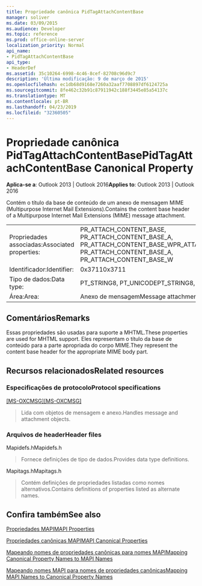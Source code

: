 ```yaml
---
title: Propriedade canônica PidTagAttachContentBase
manager: soliver
ms.date: 03/09/2015
ms.audience: Developer
ms.topic: reference
ms.prod: office-online-server
localization_priority: Normal
api_name:
- PidTagAttachContentBase
api_type:
- HeaderDef
ms.assetid: 35c10264-6998-4c46-8cef-82708c96d9c7
description: 'Última modificação: 9 de março de 2015'
ms.openlocfilehash: ec1db68d9168e7260a32aaf7708897df6124725a
ms.sourcegitcommit: 8fe462c32b91c87911942c188f3445e85a54137c
ms.translationtype: MT
ms.contentlocale: pt-BR
ms.lasthandoff: 04/23/2019
ms.locfileid: "32360505"
---
```

# <a name="pidtagattachcontentbase-canonical-property"></a><span data-ttu-id="b6632-103">Propriedade canônica PidTagAttachContentBase</span><span class="sxs-lookup"><span data-stu-id="b6632-103">PidTagAttachContentBase Canonical Property</span></span>

  
  
<span data-ttu-id="b6632-104">**Aplica-se a**: Outlook 2013 | Outlook 2016</span><span class="sxs-lookup"><span data-stu-id="b6632-104">**Applies to**: Outlook 2013 | Outlook 2016</span></span> 
  
<span data-ttu-id="b6632-105">Contém o título da base de conteúdo de um anexo de mensagem MIME (Multipurpose Internet Mail Extensions).</span><span class="sxs-lookup"><span data-stu-id="b6632-105">Contains the content base header of a Multipurpose Internet Mail Extensions (MIME) message attachment.</span></span>
  
|||
|:-----|:-----|
|<span data-ttu-id="b6632-106">Propriedades associadas:</span><span class="sxs-lookup"><span data-stu-id="b6632-106">Associated properties:</span></span>  <br/> |<span data-ttu-id="b6632-107">PR_ATTACH_CONTENT_BASE, PR_ATTACH_CONTENT_BASE_A, PR_ATTACH_CONTENT_BASE_W</span><span class="sxs-lookup"><span data-stu-id="b6632-107">PR_ATTACH_CONTENT_BASE, PR_ATTACH_CONTENT_BASE_A, PR_ATTACH_CONTENT_BASE_W</span></span>  <br/> |
|<span data-ttu-id="b6632-108">Identificador:</span><span class="sxs-lookup"><span data-stu-id="b6632-108">Identifier:</span></span>  <br/> |<span data-ttu-id="b6632-109">0x3711</span><span class="sxs-lookup"><span data-stu-id="b6632-109">0x3711</span></span>  <br/> |
|<span data-ttu-id="b6632-110">Tipo de dados:</span><span class="sxs-lookup"><span data-stu-id="b6632-110">Data type:</span></span>  <br/> |<span data-ttu-id="b6632-111">PT_STRING8, PT_UNICODE</span><span class="sxs-lookup"><span data-stu-id="b6632-111">PT_STRING8, PT_UNICODE</span></span>  <br/> |
|<span data-ttu-id="b6632-112">Área:</span><span class="sxs-lookup"><span data-stu-id="b6632-112">Area:</span></span>  <br/> |<span data-ttu-id="b6632-113">Anexo de mensagem</span><span class="sxs-lookup"><span data-stu-id="b6632-113">Message attachment</span></span>  <br/> |
   
## <a name="remarks"></a><span data-ttu-id="b6632-114">Comentários</span><span class="sxs-lookup"><span data-stu-id="b6632-114">Remarks</span></span>

<span data-ttu-id="b6632-115">Essas propriedades são usadas para suporte a MHTML.</span><span class="sxs-lookup"><span data-stu-id="b6632-115">These properties are used for MHTML support.</span></span> <span data-ttu-id="b6632-116">Eles representam o título da base de conteúdo para a parte apropriada do corpo MIME.</span><span class="sxs-lookup"><span data-stu-id="b6632-116">They represent the content base header for the appropriate MIME body part.</span></span> 
  
## <a name="related-resources"></a><span data-ttu-id="b6632-117">Recursos relacionados</span><span class="sxs-lookup"><span data-stu-id="b6632-117">Related resources</span></span>

### <a name="protocol-specifications"></a><span data-ttu-id="b6632-118">Especificações de protocolo</span><span class="sxs-lookup"><span data-stu-id="b6632-118">Protocol specifications</span></span>

<span data-ttu-id="b6632-119">[[MS-OXCMSG]](https://msdn.microsoft.com/library/7fd7ec40-deec-4c06-9493-1bc06b349682%28Office.15%29.aspx)</span><span class="sxs-lookup"><span data-stu-id="b6632-119">[[MS-OXCMSG]](https://msdn.microsoft.com/library/7fd7ec40-deec-4c06-9493-1bc06b349682%28Office.15%29.aspx)</span></span>
  
> <span data-ttu-id="b6632-120">Lida com objetos de mensagem e anexo.</span><span class="sxs-lookup"><span data-stu-id="b6632-120">Handles message and attachment objects.</span></span>
    
### <a name="header-files"></a><span data-ttu-id="b6632-121">Arquivos de header</span><span class="sxs-lookup"><span data-stu-id="b6632-121">Header files</span></span>

<span data-ttu-id="b6632-122">Mapidefs.h</span><span class="sxs-lookup"><span data-stu-id="b6632-122">Mapidefs.h</span></span>
  
> <span data-ttu-id="b6632-123">Fornece definições de tipo de dados.</span><span class="sxs-lookup"><span data-stu-id="b6632-123">Provides data type definitions.</span></span>
    
<span data-ttu-id="b6632-124">Mapitags.h</span><span class="sxs-lookup"><span data-stu-id="b6632-124">Mapitags.h</span></span>
  
> <span data-ttu-id="b6632-125">Contém definições de propriedades listadas como nomes alternativos.</span><span class="sxs-lookup"><span data-stu-id="b6632-125">Contains definitions of properties listed as alternate names.</span></span>
    
## <a name="see-also"></a><span data-ttu-id="b6632-126">Confira também</span><span class="sxs-lookup"><span data-stu-id="b6632-126">See also</span></span>



[<span data-ttu-id="b6632-127">Propriedades MAPI</span><span class="sxs-lookup"><span data-stu-id="b6632-127">MAPI Properties</span></span>](mapi-properties.md)
  
[<span data-ttu-id="b6632-128">Propriedades canônicas MAPI</span><span class="sxs-lookup"><span data-stu-id="b6632-128">MAPI Canonical Properties</span></span>](mapi-canonical-properties.md)
  
[<span data-ttu-id="b6632-129">Mapeando nomes de propriedades canônicas para nomes MAPI</span><span class="sxs-lookup"><span data-stu-id="b6632-129">Mapping Canonical Property Names to MAPI Names</span></span>](mapping-canonical-property-names-to-mapi-names.md)
  
[<span data-ttu-id="b6632-130">Mapeando nomes MAPI para nomes de propriedades canônicas</span><span class="sxs-lookup"><span data-stu-id="b6632-130">Mapping MAPI Names to Canonical Property Names</span></span>](mapping-mapi-names-to-canonical-property-names.md)


